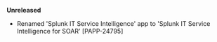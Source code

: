 **Unreleased**
* Renamed 'Splunk IT Service Intelligence' app to 'Splunk IT Service Intelligence for SOAR' [PAPP-24795]